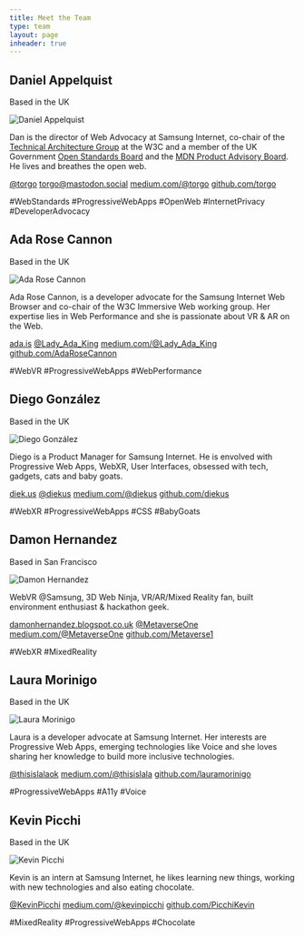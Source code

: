 ```yaml
---
title: Meet the Team
type: team
layout: page
inheader: true
---
```


<div class="profiles">
  <div class="profile oui-bubble">
    <h2>Daniel Appelquist</h2>
    <p class="location">Based in the UK</p> 
    <img class="profile-img" src="dan.jpg" alt="Daniel Appelquist"/>
    <p>Dan is the director of Web Advocacy at Samsung Internet, co-chair of the <a href="https://w3.org/tag">Technical Architecture Group</a> at the W3C and a member of the UK Government <a href="https://www.gov.uk/government/groups/open-standards-board">Open Standards Board</a> and the <a href="https://developer.mozilla.org/en-US/docs/MDN/MDN_Product_Advisory_Board">MDN Product Advisory Board</a>. He lives and breathes the open web.</p>
    <p class="profile-links"><a class="twitter" href="https://twitter.com/torgo">@torgo</a> <a class="mastodon" href="https://mastodon.social/@torgo">torgo@mastodon.social</a> <a class="medium" href="https://medium.com/@torgo">medium.com/@torgo</a> <a class="github" href="https://github.com/torgo">github.com/torgo</a></p> 
    <p class="tags"><span>#WebStandards</span> <span>#ProgressiveWebApps</span> <span>#OpenWeb</span> <span>#InternetPrivacy</span> <span>#DeveloperAdvocacy</span></p>
  </div> 

  <div class="profile oui-bubble">
    <h2>Ada Rose Cannon</h2>
    <p class="location">Based in the UK</p>
    <img class="profile-img" src="ada.jpg" alt="Ada Rose Cannon"/>
    <p>Ada Rose Cannon, is a developer advocate for the Samsung Internet Web Browser and co-chair of the W3C Immersive Web working group. Her expertise lies in Web Performance and she is passionate about VR & AR on the Web.</p>
    <p class="profile-links"><a class="home" href="https://ada.is/">ada.is</a> <a class="twitter" href="https://twitter.com/Lady_Ada_King">@Lady_Ada_King</a> <a class="medium" href="https://medium.com/@Lady_Ada_King">medium.com/@Lady_Ada_King</a> <a class="github" href="https://github.com/AdaRoseCannon">github.com/AdaRoseCannon</a></p>
    <p class="tags"><span>#WebVR</span> <span>#ProgressiveWebApps</span> <span>#WebPerformance</span></p>
  </div>

  <div class="profile oui-bubble">
    <h2>Diego González</h2>
    <p class="location">Based in the UK</p>
    <img class="profile-img" src="diego.jpg" alt="Diego González"/>
    <p>Diego is a Product Manager for Samsung Internet. He is envolved with Progressive Web Apps, WebXR, User Interfaces, obsessed with tech, gadgets, cats and baby goats.</p>
    <p class="profile-links"><a class="home" href="https://diek.us">diek.us</a> <a class="twitter" href="https://twitter.com/diekus">@diekus</a> <a class="medium" href="https://medium.com/@diekus">medium.com/@diekus</a> <a class="github" href="https://github.com/diekus">github.com/diekus</a></p>
    <p class="tags"><span>#WebXR</span> <span>#ProgressiveWebApps</span> <span>#CSS</span> <span>#BabyGoats</span></p>
  </div>

  <div class="profile oui-bubble">
    <h2>Damon Hernandez</h2>
    <p class="location">Based in San Francisco</p>
    <img class="profile-img" src="damon.jpg" alt="Damon Hernandez"/>
    <p>WebVR @Samsung, 3D Web Ninja, VR/AR/Mixed Reality fan, built environment enthusiast & hackathon geek.</p>
    <p class="profile-links"><a class="home" href="http://damonhernandez.blogspot.co.uk/">damonhernandez.blogspot.co.uk</a> <a class="twitter" href="https://twitter.com/metaverseone">@MetaverseOne</a> <a class="medium" href="https://medium.com/@MetaverseOne">medium.com/@MetaverseOne</a> <a class="github" href="https://github.com/Metaverse1">github.com/Metaverse1</a></p>
    <p class="tags"><span>#WebXR</span> <span>#MixedReality</span></p>
  </div>

  <div class="profile oui-bubble">
    <h2>Laura Morinigo</h2>
    <p class="location">Based in the UK</p>
    <img class="profile-img" src="laura.jpg" alt="Laura Morinigo"/>
    <p>Laura is a developer advocate at Samsung Internet. Her interests are Progressive Web Apps, emerging technologies like Voice and she loves sharing her knowledge to build more inclusive technologies.</p>
    <p class="profile-links"><a class="twitter" href="https://twitter.com/thisislalaok">@thisislalaok</a> <a class="medium" href="https://medium.com/@thisislala">medium.com/@thisislala</a> <a class="github" href="https://github.com/lauramorinigo">github.com/lauramorinigo</a></p>
    <p class="tags"><span>#ProgressiveWebApps</span> <span>#A11y</span> <span>#Voice</span></p>
  </div>

  <div class="profile oui-bubble">
    <h2>Kevin Picchi</h2>
    <p class="location">Based in the UK</p>
    <img class="profile-img" src="kevin.jpg" alt="Kevin Picchi"/>
    <p>Kevin is an intern at Samsung Internet, he likes learning new things, working with new technologies and also eating chocolate.</p>
    <p class="profile-links"><a class="twitter" href="https://twitter.com/KevinPicchi">@KevinPicchi</a> <a class="medium" href="https://medium.com/@kevinpicchi">medium.com/@kevinpicchi</a> <a class="github" href="https://github.com/PicchiKevin">github.com/PicchiKevin</a></p>
    <p class="tags"><span>#MixedReality</span> <span>#ProgressiveWebApps</span> <span>#Chocolate</span></p>
  </div>

</div>
